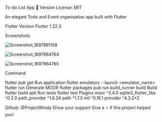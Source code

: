 To-do List App 👋
Version License: MIT

An elegant Todo and Event organisation app built with Flutter

Flutter Version
Flutter 1.22.3

Screenshots

![Screenshot_1697891108](https://github.com/ProjectWindy/Flutter_Todolist/assets/76941571/32d02208-1014-43ea-b953-e9c6926eefaa)



![Screenshot_1697964764](https://github.com/ProjectWindy/Flutter_Todolist/assets/76941571/fe2c696a-ab17-46ae-b746-d6fb4300e657)

![Screenshot_1697964765](https://github.com/ProjectWindy/Flutter_Todolist/assets/76941571/19c8f03e-6730-4faf-9e40-060e8c27038f)










Command

flutter pub get
Run application
flutter emulators --launch <emulator_name>
flutter run
Generate MOOR
flutter packages pub run build_runner build
Build
flutter build apk
Run tests
flutter test
Plugins
moor ^3.4.0
sqlite3_flutter_libs ^0.2.0
path_provider ^1.6.24
path ^1.7.0
intl ^0.16.1
provider ^4.3.2+2


Github: @ProjectWindy
Show your support
Give a ⭐️ if this project helped you!
